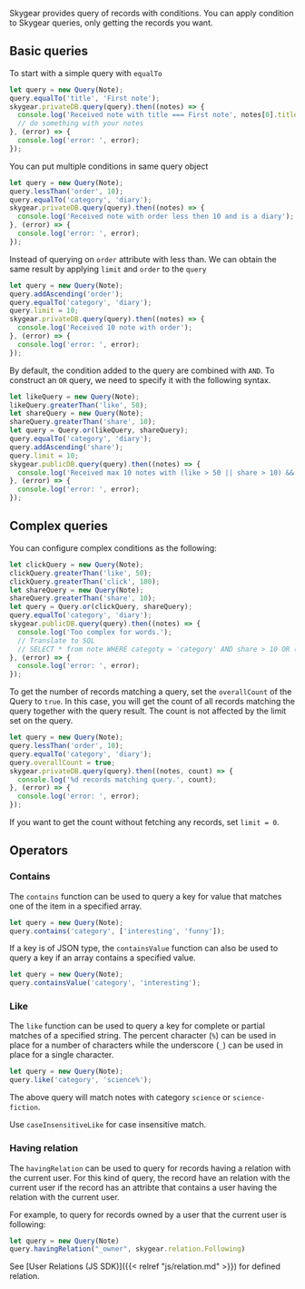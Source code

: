 Skygear provides query of records with conditions. You can apply condition to
Skygear queries, only getting the records you want.

<a name="basic-queries"></a>
## Basic queries

To start with a simple query with `equalTo`

``` javascript
let query = new Query(Note);
query.equalTo('title', 'First note');
skygear.privateDB.query(query).then((notes) => {
  console.log('Received note with title === First note', notes[0].title);
  // do something with your notes
}, (error) => {
  console.log('error: ', error);
});
```

You can put multiple conditions in same query object

``` javascript
let query = new Query(Note);
query.lessThan('order', 10);
query.equalTo('category', 'diary');
skygear.privateDB.query(query).then((notes) => {
  console.log('Received note with order less then 10 and is a diary');
}, (error) => {
  console.log('error: ', error);
});
```

Instead of querying on `order` attribute with less than. We can obtain the
same result by applying `limit` and `order` to the `query`

``` javascript
let query = new Query(Note);
query.addAscending('order');
query.equalTo('category', 'diary');
query.limit = 10;
skygear.privateDB.query(query).then((notes) => {
  console.log('Received 10 note with order');
}, (error) => {
  console.log('error: ', error);
});
```

By default, the condition added to the query are combined with `AND`. To
construct an `OR` query, we need to specify it with the following syntax.

``` javascript
let likeQuery = new Query(Note);
likeQuery.greaterThan('like', 50);
let shareQuery = new Query(Note);
shareQuery.greaterThan('share', 10);
let query = Query.or(likeQuery, shareQuery);
query.equalTo('category', 'diary');
query.addAscending('share');
query.limit = 10;
skygear.publicDB.query(query).then((notes) => {
  console.log('Received max 10 notes with (like > 50 || share > 10) && category == diary');
}, (error) => {
  console.log('error: ', error);
});
```


<a name="complex-queries"></a>
## Complex queries

You can configure complex conditions as the following:

``` javascript
let clickQuery = new Query(Note);
clickQuery.greaterThan('like', 50);
clickQuery.greaterThan('click', 100);
let shareQuery = new Query(Note);
shareQuery.greaterThan('share', 10);
let query = Query.or(clickQuery, shareQuery);
query.equalTo('category', 'diary');
skygear.publicDB.query(query).then((notes) => {
  console.log('Too complex for words.');
  // Translate to SQL
  // SELECT * from note WHERE categoty = 'category' AND share > 10 OR (like > 50 AND click > 100);
}, (error) => {
  console.log('error: ', error);
});
```

To get the number of records matching a query, set the `overallCount`
of the Query to `true`. In this case, you will get the count of all records
matching the query together with the query result. The count is not affected
by the limit set on the query.

``` javascript
let query = new Query(Note);
query.lessThan('order', 10);
query.equalTo('category', 'diary');
query.overallCount = true;
skygear.privateDB.query(query).then((notes, count) => {
  console.log('%d records matching query.', count);
}, (error) => {
  console.log('error: ', error);
});
```

If you want to get the count without fetching any records, set `limit = 0`.

<a name="query-operators"></a>

## Operators

### Contains

The `contains` function can be used to query a key for value that matches one of the
item in a specified array.

```javascript
let query = new Query(Note);
query.contains('category', ['interesting', 'funny']);
```

If a key is of JSON type, the `containsValue` function can also be used to query
a key if an array contains a specified value.

```javascript
let query = new Query(Note);
query.containsValue('category', 'interesting');
```

### Like

The `like` function can be used to query a key for complete or partial matches
of a specified string. The percent character (`%`) can be used in place
 for a number of characters while the underscore (`_`) can be used in place
 for a single character.

```javascript
let query = new Query(Note);
query.like('category', 'science%');
```

The above query will match notes with category `science` or `science-fiction`.

Use `caseInsensitiveLike` for case insensitive match.

### Having relation

The `havingRelation` can be used to query for records having a relation with
the current user. For this kind of query, the record have an relation with
the current user if the record has an attribte that contains a user having
the relation with the current user.

For example, to query
for records owned by a user that the current user is following:

```javascript
let query = new Query(Note)
query.havingRelation("_owner", skygear.relation.Following)
```

See [User Relations (JS SDK)]({{< relref "js/relation.md" >}}) for defined
relation.
